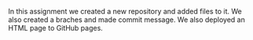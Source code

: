 In this assignment we created a new repository and added files to it. We also created a braches and made commit message. We also deployed an HTML page to GitHub pages.
